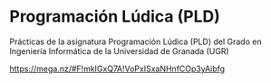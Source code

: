 # Programación Lúdica (PLD)

Prácticas de la asignatura Programación Lúdica (PLD) del Grado en Ingeniería Informática de la Universidad de Granada (UGR)

https://mega.nz/#F!mkIGxQ7A!VoPxISxaNHnfCOp3yAibfg
